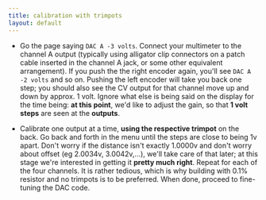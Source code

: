 ```yaml
---
title: calibration with trimpots
layout: default
---
```


- Go the page saying `DAC A -3 volts`. Connect your multimeter to the channel A output (typically using alligator clip connectors on a patch cable inserted in the channel A jack, or some other equivalent arrangement). If you push the the right encoder again, you'll see `DAC A -2 volts` and so on. Pushing the left encoder will take you back one step; you should also see the CV output for that channel move up and down by approx. 1 volt. Ignore what else is being said on the display for the time being: **at this point**, we'd like to adjust the gain, so that **1 volt steps** are seen at the **outputs**. 

- Calibrate one output at a time, **using the respective trimpot** on the back. Go back and forth in the menu until the steps are close to being 1v apart. Don't worry if the distance isn't exactly 1.0000v and don't worry about offset (eg 2.0034v, 3.0042v,...), we'll take care of that later; at this stage we're interested in getting it **pretty much right**. Repeat for each of the four channels. It is rather tedious, which is why building with 0.1% resistor and no trimpots is to be preferred. When done, proceed to fine-tuning the DAC code.
